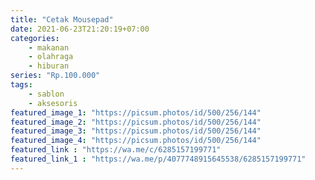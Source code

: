 ```yaml
---
title: "Cetak Mousepad"
date: 2021-06-23T21:20:19+07:00
categories:
    - makanan
    - olahraga
    - hiburan
series: "Rp.100.000"
tags:
    - sablon
    - aksesoris
featured_image_1: "https://picsum.photos/id/500/256/144"
featured_image_2: "https://picsum.photos/id/500/256/144"
featured_image_3: "https://picsum.photos/id/500/256/144"
featured_image_4: "https://picsum.photos/id/500/256/144"
featured_link : "https://wa.me/c/6285157199771"
featured_link_1 : "https://wa.me/p/4077748915645538/6285157199771"
---
```


